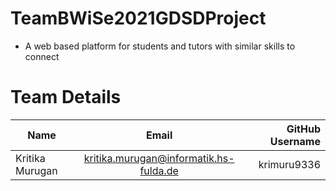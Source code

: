 # TeamBWiSe2021GDSDProject
- A web based platform for students and tutors with similar skills to connect


# Team Details


| Name            | Email                                  | GitHub Username  |
| --------------- |:--------------------------------------:| ----------------:|
| Kritika Murugan | kritika.murugan@informatik.hs-fulda.de | krimuru9336      |

